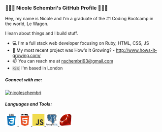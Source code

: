 <h3>👩🏻‍💻 Nicole Schembri's GitHub Profile 👩🏻‍💻</h3>


Hey, my name is Nicole and I'm a graduate of the #1 Coding Bootcamp in the world, Le Wagon.

I learn about things and I build stuff. 

- 💻 I'm a full stack web developer focusing on Ruby, HTML, CSS, JS
- 🌱 My most recent project was How's It Growing? - http://www.hows-it-growing.com/ 
- 📫 You can reach me at nschembri93@gmail.com 
- 🇬🇧 I'm based in London

<h5 align="left">Connect with me:</h5>
<p align="left">
<a href="https://linkedin.com/in/nicoleschembri" target="blank"><img align="center" src="https://cdn.jsdelivr.net/npm/simple-icons@3.0.1/icons/linkedin.svg" alt="nicoleschembri" height="30" width="40" /></a>
</p>

<h5 align="left">Languages and Tools:</h5>
<p align="left"> <a href="https://www.w3schools.com/css/" target="_blank"> <img src="https://raw.githubusercontent.com/devicons/devicon/master/icons/css3/css3-original-wordmark.svg" alt="css3" width="40" height="40"/> </a> <a href="https://www.w3.org/html/" target="_blank"> <img src="https://raw.githubusercontent.com/devicons/devicon/master/icons/html5/html5-original-wordmark.svg" alt="html5" width="40" height="40"/> </a> <a href="https://developer.mozilla.org/en-US/docs/Web/JavaScript" target="_blank"> <img src="https://raw.githubusercontent.com/devicons/devicon/master/icons/javascript/javascript-original.svg" alt="javascript" width="40" height="40"/> </a> <a href="https://www.postgresql.org" target="_blank"> <img src="https://raw.githubusercontent.com/devicons/devicon/master/icons/postgresql/postgresql-original-wordmark.svg" alt="postgresql" width="40" height="40"/> </a> <a href="https://www.ruby-lang.org/en/" target="_blank"> <img src="https://raw.githubusercontent.com/devicons/devicon/master/icons/ruby/ruby-original.svg" alt="ruby" width="40" height="40"/> </a> </p>
